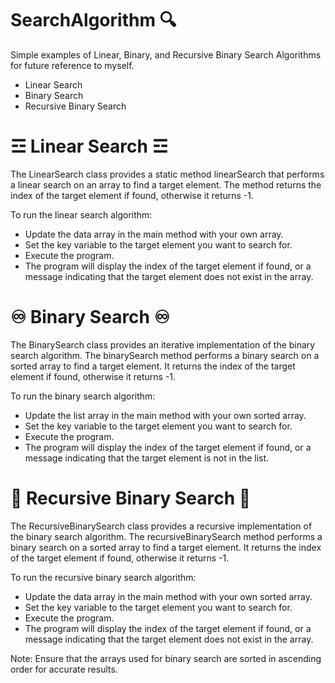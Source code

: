 # SearchAlgorithm 🔍 
Simple examples of Linear, Binary, and Recursive Binary Search Algorithms for future reference to myself.

- Linear Search
- Binary Search
- Recursive Binary Search

# ☲ Linear Search ☲

The LinearSearch class provides a static method linearSearch that performs a linear search on an array to find a target element. The method returns the index of the target element if found, otherwise it returns -1.

To run the linear search algorithm:

- Update the data array in the main method with your own array.
- Set the key variable to the target element you want to search for.
- Execute the program.
- The program will display the index of the target element if found, or a message indicating that the target element does not exist in the array.

# ♾️ Binary Search ♾️

The BinarySearch class provides an iterative implementation of the binary search algorithm. The binarySearch method performs a binary search on a sorted array to find a target element. It returns the index of the target element if found, otherwise it returns -1.

To run the binary search algorithm:

- Update the list array in the main method with your own sorted array.
- Set the key variable to the target element you want to search for.
- Execute the program.
- The program will display the index of the target element if found, or a message indicating that the target element is not in the list.

# 🔁 Recursive Binary Search 🔁

The RecursiveBinarySearch class provides a recursive implementation of the binary search algorithm. The recursiveBinarySearch method performs a binary search on a sorted array to find a target element. It returns the index of the target element if found, otherwise it returns -1.

To run the recursive binary search algorithm:

- Update the data array in the main method with your own sorted array.
- Set the key variable to the target element you want to search for.
- Execute the program.
- The program will display the index of the target element if found, or a message indicating that the target element does not exist in the array.

Note: Ensure that the arrays used for binary search are sorted in ascending order for accurate results.
